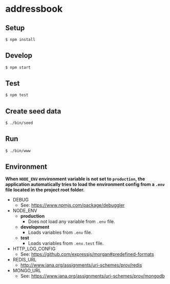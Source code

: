# addressbook

## Setup
```bash
$ npm install
```

## Develop
```bash
$ npm start
```

## Test
```bash
$ npm test
```

## Create seed data
```bash
$ ./bin/seed
```

## Run
```bash
$ ./bin/www
```

## Environment
**When `NODE_ENV` environment variable is not set to `production`, the application automatically tries to load the environment config from a `.env` file located in the project root folder.**
* DEBUG
  - See: https://www.npmjs.com/package/debuggler
* NODE_ENV
  - **production**
    - Does not load any variable from `.env` file.
  - **development**
    - Loads variables from `.env` file.
  - **test**
    - Loads variables from `.env.test` file.
* HTTP_LOG_CONFIG
  - See: https://github.com/expressjs/morgan#predefined-formats
* REDIS_URL
  - http://www.iana.org/assignments/uri-schemes/prov/redis
* MONGO_URL
  - See: https://www.iana.org/assignments/uri-schemes/prov/mongodb
